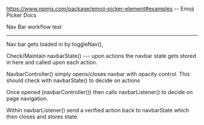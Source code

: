 https://www.npmjs.com/package/emoji-picker-element#examples     -- Emoji Picker Docs




Nav Bar workflow test
_____________________


Nav bar gets loaded in by toggleNav(),

Check/Maintain navbarState() --- upon actions the navbar state gets stored in here and called upon each action.

NavbarController() simply opens/closes navbar with opacity control. This should check with navbarState() to decide on actions

Once opened (navbarController()) then calls navbarListener() to decide on page navigation.

Within navbarListener() send a verified action back to navbarState which then closes and stores state.